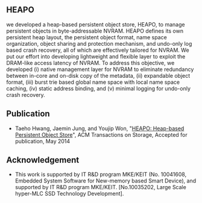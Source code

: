 HEAPO
-----
we developed a heap-based persistent object store, HEAPO, to manage persistent objects in byte-addressable NVRAM. HEAPO defines its own persistent heap layout, the persistent object format, name space organization, object sharing and protection mechanism, and undo-only log based crash recovery, all of which are effectively tailored for NVRAM. We put our effort into developing lightweight and flexible layer to exploit the DRAM-like access latency of NVRAM. To address this objective, we developed (i) native management layer for NVRAM to eliminate redundancy between in-core and on-disk copy of the metadata, (ii) expandable object format, (iii) burst trie based global name space with local name space caching, (iv) static address binding, and (v) minimal logging for undo-only crash recovery.

Publication
-----
* Taeho Hwang, Jaemin Jung, and Youjip Won, "[HEAPO: Heap-based Persistent Object Store](http://dl.acm.org/citation.cfm?id=2629619)", ACM Transactions on Storage, Accepted for publication, May 2014 

Acknowledgement
-----
* This work is supported by IT R&D program MKE/KEIT (No. 10041608, Embedded System Software for New-memory based Smart Device), and supported by IT R&D program MKE/KEIT. [No.10035202, Large Scale hyper-MLC SSD Technology Development].

